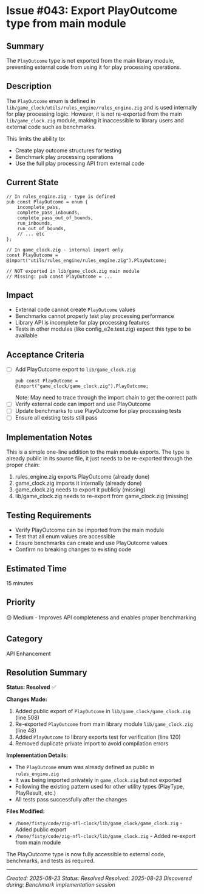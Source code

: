 # Issue #043: Export PlayOutcome type from main module

## Summary
The `PlayOutcome` type is not exported from the main library module, preventing external code from using it for play processing operations.

## Description
The `PlayOutcome` enum is defined in `lib/game_clock/utils/rules_engine/rules_engine.zig` and is used internally for play processing logic. However, it is not re-exported from the main `lib/game_clock.zig` module, making it inaccessible to library users and external code such as benchmarks.

This limits the ability to:
- Create play outcome structures for testing
- Benchmark play processing operations  
- Use the full play processing API from external code

## Current State
```zig
// In rules_engine.zig - type is defined
pub const PlayOutcome = enum {
    incomplete_pass,
    complete_pass_inbounds,
    complete_pass_out_of_bounds,
    run_inbounds,
    run_out_of_bounds,
    // ... etc
};

// In game_clock.zig - internal import only
const PlayOutcome = @import("utils/rules_engine/rules_engine.zig").PlayOutcome;

// NOT exported in lib/game_clock.zig main module
// Missing: pub const PlayOutcome = ...
```

## Impact
- External code cannot create `PlayOutcome` values
- Benchmarks cannot properly test play processing performance
- Library API is incomplete for play processing features
- Tests in other modules (like config_e2e.test.zig) expect this type to be available

## Acceptance Criteria
- [ ] Add PlayOutcome export to `lib/game_clock.zig`:
  ```zig
  pub const PlayOutcome = @import("game_clock/game_clock.zig").PlayOutcome;
  ```
  Note: May need to trace through the import chain to get the correct path
- [ ] Verify external code can import and use PlayOutcome
- [ ] Update benchmarks to use PlayOutcome for play processing tests
- [ ] Ensure all existing tests still pass

## Implementation Notes
This is a simple one-line addition to the main module exports. The type is already public in its source file, it just needs to be re-exported through the proper chain:
1. rules_engine.zig exports PlayOutcome (already done)
2. game_clock.zig imports it internally (already done)  
3. game_clock.zig needs to export it publicly (missing)
4. lib/game_clock.zig needs to re-export from game_clock.zig (missing)

## Testing Requirements
- Verify PlayOutcome can be imported from the main module
- Test that all enum values are accessible
- Ensure benchmarks can create and use PlayOutcome values
- Confirm no breaking changes to existing code

## Estimated Time
15 minutes

## Priority
🟡 Medium - Improves API completeness and enables proper benchmarking

## Category
API Enhancement

## Resolution Summary
**Status: Resolved** ✅

**Changes Made:**
1. Added public export of `PlayOutcome` in `lib/game_clock/game_clock.zig` (line 508)
2. Re-exported `PlayOutcome` from main library module `lib/game_clock.zig` (line 48)
3. Added `PlayOutcome` to library exports test for verification (line 120)
4. Removed duplicate private import to avoid compilation errors

**Implementation Details:**
- The `PlayOutcome` enum was already defined as public in `rules_engine.zig`
- It was being imported privately in `game_clock.zig` but not exported
- Following the existing pattern used for other utility types (PlayType, PlayResult, etc.)
- All tests pass successfully after the changes

**Files Modified:**
- `/home/fisty/code/zig-nfl-clock/lib/game_clock/game_clock.zig` - Added public export
- `/home/fisty/code/zig-nfl-clock/lib/game_clock.zig` - Added re-export from main module

The PlayOutcome type is now fully accessible to external code, benchmarks, and tests as required.

---
*Created: 2025-08-23*
*Status: Resolved*
*Resolved: 2025-08-23*
*Discovered during: Benchmark implementation session*
